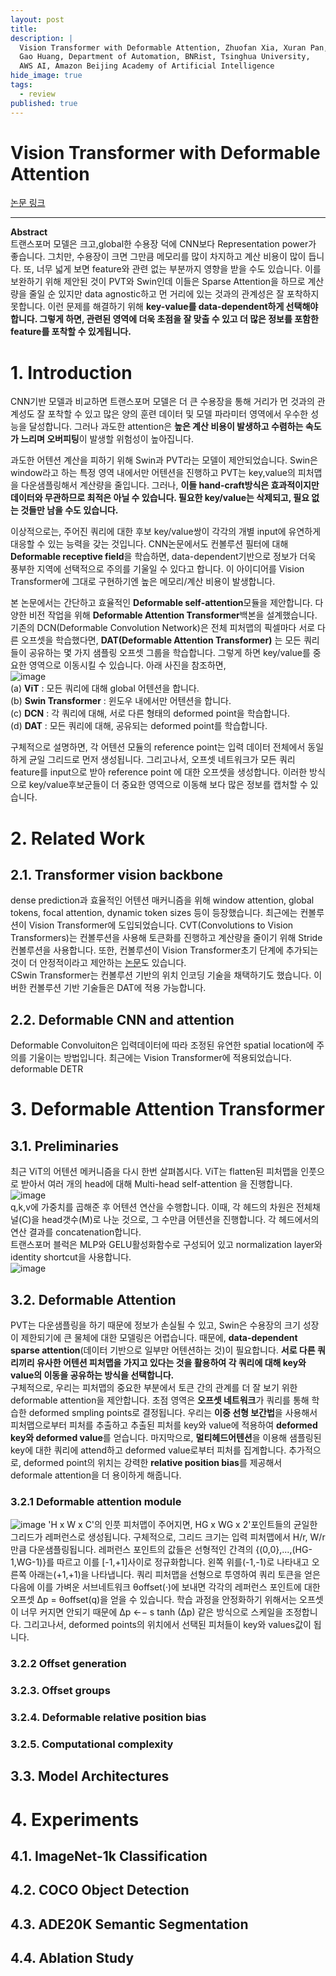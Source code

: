 ```yaml
---
layout: post
title: 
description: |
  Vision Transformer with Deformable Attention, Zhuofan Xia, Xuran Pan, Shiji Song, Li Erran Li, 
  Gao Huang, Department of Automation, BNRist, Tsinghua University, 
  AWS AI, Amazon Beijing Academy of Artificial Intelligence
hide_image: true
tags:
  - review
published: true
---
```


# Vision Transformer with Deformable Attention
[논문 링크](https://openaccess.thecvf.com/content/CVPR2022/html/Xia_Vision_Transformer_With_Deformable_Attention_CVPR_2022_paper.html?ref=https://githubhelp.com)

* * *
**Abstract**   
트랜스포머 모델은 크고,global한 수용장 덕에 CNN보다 Representation power가 좋습니다. 그치만, 수용장이 크면 그만큼 메모리를 많이
차지하고 계산 비용이 많이 듭니다. 또, 너무 넓게 보면 feature와 관련 없는 부분까지 영향을 받을 수도 있습니다. 이를 보완하기 위해
제안된 것이 PVT와 Swin인데 이들은 Sparse Attention을 하므로 계산량을 줄일 순 있지만 data agnostic하고 먼 거리에 있는 것과의 
관계성은 잘 포착하지 못합니다. 이런 문제를 해결하기 위해 **key-value를 data-dependent하게 선택해야 합니다. 
그렇게 하면, 관련된 영역에 더욱 초점을 잘 맞출 수 있고 더 많은 정보를 포함한 feature를 포착할 수 있게됩니다.**

# 1. Introduction
 CNN기반 모델과 비교하면 트랜스포머 모델은 더 큰 수용장을 통해 거리가 먼 것과의 관계성도 잘 포착할 수 있고 많은 양의 훈련 데이터
및 모델 파라미터 영역에서 우수한 성능을 달성합니다. 그러나 과도한 attention은 **높은 계산 비용이 발생하고 수렴하는 속도가 
느리며 오버피팅**이 발생할 위험성이 높아집니다.   
   
과도한 어텐션 계산을 피하기 위해 Swin과 PVT라는 모델이 제안되었습니다. Swin은 window라고 하는 특정 영역 내에서만 어텐션을 진행하고 
PVT는 key,value의 피처맵을 다운샘플링해서 계산량을 줄입니다. 그러나, **이들 hand-craft방식은 효과적이지만 데이터와 무관하므로 
최적은 아닐 수 있습니다. 필요한 key/value는 삭제되고, 필요 없는 것들만 남을 수도 있습니다.**   
   
 이상적으로는, 주어진 쿼리에 대한 후보 key/value쌍이 각각의 개별 input에 유연하게 대응할 수 있는 능력을 갖는 것입니다. 
CNN논문에서도 컨볼루션 필터에 대해 **Deformable receptive field**을 학습하면, 
data-dependent기반으로 정보가 더욱 풍부한 지역에 선택적으로 주의를 기울일 수 있다고 합니다. 
이 아이디어를 Vision Transformer에 그대로 구현하기엔 높은 메모리/계산 비용이 발생합니다.   
   
본 논문에서는 간단하고 효율적인 **Deformable self-attention**모듈을 제안합니다. 다양한 비전 작업을 위해 **Deformable Attention
Transformer**백본을 설계했습니다. 기존의 DCN(Deformable Convolution Network)은 전체 피처맵의 픽셀마다 서로 다른 오프셋을 
학습했다면, **DAT(Deformable Attention Transformer)** 는 모든 쿼리들이 공유하는 몇 가지 샘플링 오프셋 그룹을 학습합니다. 
그렇게 하면 key/value를 중요한 영역으로 이동시킬 수 있습니다. 아래 사진을 참조하면,   
![image](https://user-images.githubusercontent.com/69246778/214780171-e5ec7f19-5625-4f8c-a679-46aa14fd111d.png)   
(a) **ViT** : 모든 쿼리에 대해 global 어텐션을 합니다.   
(b) **Swin Transformer** : 윈도우 내에서만 어텐션을 합니다.   
(c) **DCN** : 각 쿼리에 대해, 서로 다른 형태의 deformed point을 학습합니다.   
(d) **DAT** : 모든 쿼리에 대해, 공유되는 deformed point를 학습합니다.   
   
구체적으로 설명하면, 각 어텐션 모듈의 reference point는 입력 데이터 전체에서 동일하게 균일 그리드로 먼저 생성됩니다. 
그리고나서, 오프셋 네트워크가 모든 쿼리 feature를 input으로 받아 reference point
에 대한 오프셋을 생성합니다. 이러한 방식으로 key/value후보군들이 더 중요한 영역으로 이동해 보다 많은 정보를 캡처할 수 있습니다.
   
# 2. Related Work
## 2.1. Transformer vision backbone
dense prediction과 효율적인 어텐션 매커니즘을 위해 window attention, global tokens, focal attention, dynamic token sizes 등이 등장했습니다.
최근에는 컨볼루션이 Vision Transformer에 도입되었습니다. CVT(Convolutions to Vision Transformers)는 컨볼루션을 사용해 토큰화를 진행하고 계산량을 줄이기 위해
Stride 컨볼루션을 사용합니다. 또한, 컨볼루션이 Vision Transformer초기 단계에 추가되는 것이 더 안정적이라고 제안하는 [논문](https://arxiv.org/pdf/2106.14881.pdf)도 있습니다.   
CSwin Transformer는 컨볼루션 기반의 위치 인코딩 기술을 채택하기도 했습니다. 이버한 컨볼루션 기반 기술들은 DAT에 적용 가능합니다.

## 2.2. Deformable CNN and attention 
Deformable Convoluiton은 입력데이터에 따라 조정된 유연한 spatial location에 주의를 기울이는 방법입니다. 최근에는 Vision Transformer에 적용되었습니다.
deformable DETR

# 3. Deformable Attention Transformer
## 3.1. Preliminaries
최근 ViT의 어텐션 메커니즘을 다시 한번 살펴봅시다. ViT는 flatten된 피처맵을 인풋으로 받아서 여러 개의 head에 대해 
Multi-head self-attention 을 진행합니다.   
![image](https://user-images.githubusercontent.com/69246778/214783660-738fe646-e934-4cd7-9164-6bb2cead236d.png)   
q,k,v에 가중치를 곱해준 후 어텐션 연산을 수행합니다. 이때, 각 헤드의 차원은 전체채널(C)을 head갯수(M)로 나눈 것으로, 그 수만큼
어텐션을 진행합니다. 각 헤드에서의 연산 결과를 concatenation합니다.   
트랜스포머 블럭은 MLP와 GELU활성화함수로 구성되어 있고 normalization layer와 identity shortcut을 사용합니다.   
![image](https://user-images.githubusercontent.com/69246778/214784770-9ec82013-cea2-476b-95df-16430f0dcf4a.png)   

## 3.2. Deformable Attention
 PVT는 다운샘플링을 하기 때문에 정보가 손실될 수 있고, Swin은 수용장의 크기 성장이 제한되기에 큰 물체에 대한 모델링은 어렵습니다.
때문에, **data-dependent sparse attention**(데이터 기반으로 일부만 어텐션하는 것)이 필요합니다. 
**서로 다른 쿼리끼리 유사한 어텐션 피처맵을 가지고 있다는 것을 활용하여 각 쿼리에 대해 key와 value의 이동을 공유하는 
방식을 선택합니다.**   
구체적으로, 우리는 피처맵의 중요한 부분에서 토큰 간의 관계를 더 잘 보기 위한 deformable attention을 제안합니다.
초점 영역은 **오프셋 네트워크**가 쿼리를 통해 학습한 deformed smpling points로 결정됩니다. 우리는 
**이중 선형 보간법**을 사용해서 피처맵으로부터 피처를 추출하고 추출된 피처를 key와 value에 적용하여 
**deformed key와 deformed value**를 얻습니다. 
마지막으로, **멀티헤드어텐션**을 이용해 샘플링된 key에 대한 쿼리에 attend하고 deformed value로부터 피처를 집계합니다.
추가적으로, deformed point의 위치는 강력한 **relative position bias**를 제공해서 deformale attention을 더 용이하게 해줍니다.

### 3.2.1 Deformable attention module
![image](https://user-images.githubusercontent.com/69246778/215389705-95dc5df4-10ef-4c2e-b85a-dfd1aa89181d.png)
'H x W x C'의 인풋 피처맵이 주어지면, HG x WG x 2'포인트들의 균일한 그리드가 레퍼런스로 생성됩니다. 구체적으로, 그리드 크기는
입력 피처맵에서 H/r, W/r 만큼 다운샘플링됩니다. 레퍼런스 포인트의 값들은 선형적인 간격의 {(0,0},...,(HG-1,WG-1)}를 따르고 
이를 [-1,+1]사이로 정규화합니다. 왼쪽 위를(-1,-1)로 나타내고 오른쪽 아래는(+1,+1)을 나타냅니다. 쿼리 피처맵을 선형으로 투영하여 
쿼리 토큰을 얻은 다음에 이를 가벼운 서브네트워크 θoffset(·)에 보내면 각각의 레퍼런스 포인트에 대한 오프셋 ∆p = θoffset(q)을 
얻을 수 있습니다. 학습 과정을 안정화하기 위해서는 오프셋이 너무 커지면 안되기 때문에 ∆p ←− s tanh (∆p) 같은 방식으로 스케일을
조정합니다. 그리고나서, deformed points의 위치에서 선택된 피처들이 key와 values값이 됩니다.



### 3.2.2 Offset generation
### 3.2.3. Offset groups
### 3.2.4. Deformable relative position bias
### 3.2.5. Computational complexity

## 3.3. Model Architectures

# 4. Experiments
## 4.1. ImageNet-1k Classification
## 4.2. COCO Object Detection
## 4.3. ADE20K Semantic Segmentation
## 4.4. Ablation Study






